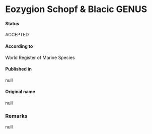 Eozygion Schopf & Blacic GENUS
=======

#### Status
ACCEPTED

#### According to
World Register of Marine Species

#### Published in
null

#### Original name
null

### Remarks
null